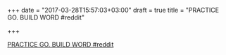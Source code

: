+++
date = "2017-03-28T15:57:03+03:00"
draft = true
title = "PRACTICE GO. BUILD WORD  #reddit"

+++

<p><a href="https://t.co/G3gzG9xv4q">PRACTICE GO. BUILD WORD  #reddit</a></p>